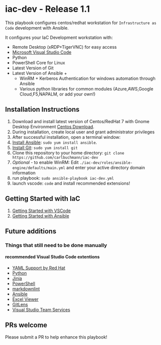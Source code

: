 # iac-dev - Release 1.1

This playbook configures centos/redhat workstation for `Infrastructure as Code` development with Ansible.

It configures your IaC Development workstation with:

- Remote Desktop (xRDP+TigerVNC) for easy access
- [Microsoft Visual Studio Code](https://code.visualstudio.com/)
- Python
- PowerShell Core for Linux
- Latest Version of Git
- Latest Version of Ansible +
  - WinRM + Kerberos Authentication for windows automation through Ansible
  - Various python libraries for common modules (Azure,AWS,Google Cloud,F5,NAPALM, or add your own!)

## Installation Instructions

  1. Download and install latest version of Centos/RedHat 7 with Gnome Desktop Environment [Centos Download](http://isoredirect.centos.org/centos/7/isos/x86_64/CentOS-7-x86_64-Everything-1804.iso).
  2. During installation, create local user and grant administrator privileges
  3. After successful installation, open a terminal window:
  4. [Install Ansible](http://docs.ansible.com/intro_installation.html): `sudo yum install ansible`.
  5. [Install Git](https://git-scm.com/download/linux): `sudo yum install git`
  6. Clone this repository to your home directory: `git clone https://github.com/carlbuchmann/iac-dev`
  7. *Optional* - to enable WinRM: Edit `./iac-dev/roles/ansible-engine/defaults/main.yml` and enter your active directory domain information
  8. run playbook: `sudo ansible-playbook iac-dev.yml`
  9. launch vscode: `code` and install recommended extensions!

## Getting Started with IaC

  1. [Getting Started with VSCode](https://code.visualstudio.com/docs)
  2. [Getting Started with Ansible](https://docs.ansible.com/ansible/latest/user_guide/intro_getting_started.html)

## Future additions

### Things that still need to be done manually

#### recommended Visual Studio Code extentions

- [YAML Support by Red Hat](https://marketplace.visualstudio.com/items?itemName=redhat.vscode-yaml)
- [Python](https://marketplace.visualstudio.com/items?itemName=ms-python.python)
- [Jinja](https://marketplace.visualstudio.com/items?itemName=wholroyd.jinja)
- [PowerShell](https://marketplace.visualstudio.com/items?itemName=ms-vscode.PowerShell)
- [markdownlint](https://marketplace.visualstudio.com/items?itemName=DavidAnson.vscode-markdownlint)
- [Ansible](https://marketplace.visualstudio.com/items?itemName=vscoss.vscode-ansible)
- [Excel Viewer](https://marketplace.visualstudio.com/items?itemName=GrapeCity.gc-excelviewer)
- [GitLens](https://marketplace.visualstudio.com/items?itemName=eamodio.gitlens)
- [Visual Studio Team Services](https://marketplace.visualstudio.com/items?itemName=ms-vsts.team)

## PRs welcome

Please submit a PR to help enhance this playbook!
